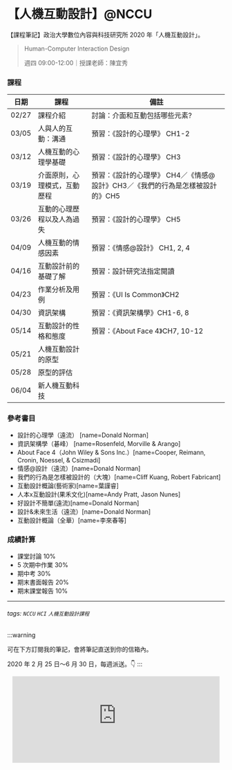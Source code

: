 # 【人機互動設計】@NCCU

【課程筆記】政治大學數位內容與科技研究所 2020 年「人機互動設計」。

> Human-Computer Interaction Design
> 
> 週四 09:00-12:00｜授課老師：陳宜秀


### 課程

| 日期  | 課程                         | 備註                                                                          |
| ----- | ---------------------------- | ----------------------------------------------------------------------------- |
| 02/27 | 課程介紹                     | 討論：介面和互動包括哪些元素?                                                 |
| 03/05 | 人與人的互動：溝通           | 預習：《設計的心理學》 CH1-2                                                  |
| 03/12 | 人機互動的心理學基礎         | 預習：《設計的心理學》 CH3                                                    |
| 03/19 | 介面原則，心理模式，互動歷程 | 預習：《設計的心理學》 CH4／《情感@設計》CH3／《我們的行為是怎樣被設計的》CH5 |
| 03/26 | 互動的心理歷程以及人為過失   | 預習：《設計的心理學》 CH5                                                    |
| 04/09 | 人機互動的情感因素           | 預習：《情感@設計》 CH1, 2, 4                                                 |
| 04/16 | 互動設計前的基礎了解         | 預習：設計研究法指定閱讀                                                      |
| 04/23 | 作業分析及用例               | 預習：《UI Is Common》CH2                                                     |
| 04/30 | 資訊架構                     | 預習：《資訊架構學》CH1-6, 8                                                  |
| 05/14 | 互動設計的性格和態度         | 預習：《About Face 4》CH7, 10-12                                              |
| 05/21 | 人機互動設計的原型           |                                                                               |
| 05/28 | 原型的評估                   |                                                                               |
| 06/04 | 新人機互動科技               |                                                                               |

### 參考書目

- 設計的心理學（遠流） [name=Donald Norman]
- 資訊架構學（碁峰） [name=Rosenfeld, Morville & Arango]
- About Face 4（John Wiley & Sons Inc.）[name=Cooper, Reimann, Cronin, Noessel, & Csizmadi]
- 情感@設計（遠流）[name=Donald Norman]
- 我們的行為是怎樣被設計的（大塊）[name=Cliff Kuang, Robert Fabricant]
- 互動設計概論(藝術家)[name=葉謹睿]
- 人本x互動設計(果禾文化)[name=Andy Pratt, Jason Nunes]
- 好設計不簡單(遠流)[name=Donald Norman]
- 設計&未來生活（遠流）[name=Donald Norman]
- 互動設計概論（全華）[name=李來春等]

### 成績計算

- 課堂討論 10%
- 5 次期中作業 30%
- 期中考 30%
- 期末書面報告 20%
- 期末課堂報告 10%

---

###### tags: `NCCU` `HCI` `人機互動設計課程`


:::warning

可在下方訂閱我的筆記，會將筆記直送到你的信箱內。
 
2020 年 2 月 25 日～6 月 30 日，每週派送。:point_down:
:::


<iframe src="https://clockwork.substack.com/embed" width="480" height="200" style="border:none; background:none; max-width: 100%; margin: auto; display: block;" frameborder="0" scrolling="no">
</iframe>
